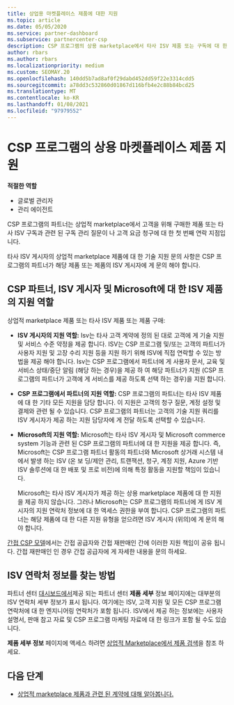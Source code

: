 ```yaml
---
title: 상업용 마켓플레이스 제품에 대한 지원
ms.topic: article
ms.date: 05/05/2020
ms.service: partner-dashboard
ms.subservice: partnercenter-csp
description: CSP 프로그램의 상용 marketplace에서 타사 ISV 제품 또는 구독에 대 한 지원에 대해 알아봅니다.
author: rbars
ms.author: rbars
ms.localizationpriority: medium
ms.custom: SEOMAY.20
ms.openlocfilehash: 140dd5b7ad8af0f29dabd452dd59f22e3314cdd5
ms.sourcegitcommit: a78dd3c532860d01867d116bfb4e2c88b84bcd25
ms.translationtype: MT
ms.contentlocale: ko-KR
ms.lasthandoff: 01/08/2021
ms.locfileid: "97979552"
---
```

# <a name="support-for-commercial-marketplace-products-in-the-csp-program"></a>CSP 프로그램의 상용 마켓플레이스 제품 지원


**적절한 역할**

- 글로벌 관리자
- 관리 에이전트

CSP 프로그램의 파트너는 상업적 marketplace에서 고객을 위해 구매한 제품 또는 타사 ISV 구독과 관련 된 구독 관리 질문이 나 고객 요금 청구에 대 한 첫 번째 연락 지점입니다.

타사 ISV 게시자의 상업적 marketplace 제품에 대 한 기술 지원 문의 사항은 CSP 프로그램의 파트너가 해당 제품 또는 제품의 ISV 게시자에 게 문의 해야 합니다.

## <a name="support-roles-of-isv-products-for-csp-partners-isv-publishers-and-microsoft"></a>CSP 파트너, ISV 게시자 및 Microsoft에 대 한 ISV 제품의 지원 역할

상업적 marketplace 제품 또는 타사 ISV 제품 또는 제품 구매:

- **ISV 게시자의 지원 역할:** Isv는 타사 고객 계약에 정의 된 대로 고객에 게 기술 지원 및 서비스 수준 약정을 제공 합니다. ISV는 CSP 프로그램 및/또는 고객의 파트너가 사용자 지원 및 고장 수리 지원 등을 지원 하기 위해 ISV에 직접 연락할 수 있는 방법을 제공 해야 합니다. Isv는 CSP 프로그램에서 파트너에 게 사용자 문서, 교육 및 서비스 상태/중단 알림 (해당 하는 경우)을 제공 하 여 해당 파트너가 지원 (CSP 프로그램의 파트너가 고객에 게 서비스를 제공 하도록 선택 하는 경우)을 지원 합니다.

- **CSP 프로그램에서 파트너의 지원 역할:** CSP 프로그램의 파트너는 타사 ISV 제품에 대 한 기타 모든 지원을 담당 합니다. 이 지원은 고객의 청구 질문, 계정 설정 및 결제와 관련 될 수 있습니다. CSP 프로그램의 파트너는 고객의 기술 지원 쿼리를 ISV 게시자가 제공 하는 지원 담당자에 게 전달 하도록 선택할 수 있습니다.

- **Microsoft의 지원 역할:** Microsoft는 타사 ISV 게시자 및 Microsoft commerce system 기능과 관련 된 CSP 프로그램의 파트너에 대 한 지원을 제공 합니다. 즉, Microsoft는 CSP 프로그램 파트너 활동의 파트너와 Microsoft 상거래 시스템 내에서 발생 하는 ISV (온 보 딩/제안 관리, 트랜잭션, 청구, 계정 지원, Azure 기반 ISV 솔루션에 대 한 배포 및 프로 비전)에 의해 특정 활동을 지원할 책임이 있습니다.

    Microsoft는 타사 ISV 게시자가 제공 하는 상용 marketplace 제품에 대 한 지원을 제공 하지 않습니다. 그러나 Microsoft는 CSP 프로그램의 파트너에 게 ISV 게시자의 지원 연락처 정보에 대 한 액세스 권한을 부여 합니다. CSP 프로그램의 파트너는 해당 제품에 대 한 다른 지원 유형을 얻으려면 ISV 게시자 (위의)에 게 문의 해야 합니다.

[간접 CSP 모델](csp-overview.md#indirect-model)에서는 간접 공급자와 간접 재판매인 간에 이러한 지원 책임이 공유 됩니다. 간접 재판매인 인 경우 간접 공급자에 게 자세한 내용을 문의 하세요.

## <a name="how-to-find-isv-contact-information"></a>ISV 연락처 정보를 찾는 방법

파트너 센터 [대시보드에서](https://partner.microsoft.com/dashboard)제공 되는 파트너 센터 **제품 세부** 정보 페이지에는 대부분의 ISV 연락처 세부 정보가 표시 됩니다. 여기에는 ISV, 고객 지원 및 모든 CSP 프로그램 연락처에 대 한 엔지니어링 연락처가 포함 됩니다. ISV에서 제공 하는 정보에는 사용자 설명서, 판매 참고 자료 및 CSP 프로그램 마케팅 자료에 대 한 링크가 포함 될 수도 있습니다.

**제품 세부 정보** 페이지에 액세스 하려면 [상업적 Marketplace에서 제품 검색](csp-commercial-marketplace-discover.md#view-marketplace-offers-in-partner-center)을 참조 하세요.

## <a name="next-steps"></a>다음 단계

- [상업적 marketplace 제품과 관련 된 계약에 대해 알아봅니다.](csp-commercial-marketplace-contracting.md)
